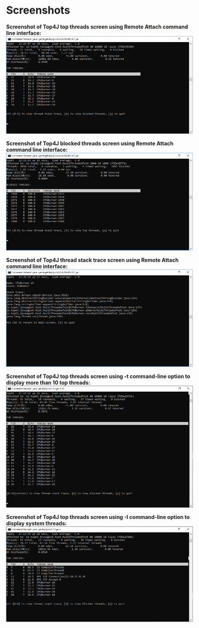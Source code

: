 Screenshots
===========
**Screenshot of Top4J top threads screen using Remote Attach command line interface:**
![Top4J Top Threads Screenshot](../images/top4j-top-threads-screenshot.png)

**Screenshot of Top4J blocked threads screen using Remote Attach command line interface:**
![Top4J Top Threads Screenshot](../images/top4j-blocked-threads-screenshot.png)

**Screenshot of Top4J thread stack trace screen using Remote Attach command line interface:**
![Top4J Top Threads Screenshot](../images/top4j-thread-stack-trace-screenshot.png)

**Screenshot of Top4J top threads screen using -t command-line option to display more than 10 top threads:**
![Top4J Top Threads Screenshot](../images/top4j-top-threads-t-option-screenshot.png)

**Screenshot of Top4J top threads screen using -I command-line option to display system threads:**
![Top4J Top Threads Screenshot](../images/top4j-top-threads-I-option-screenshot.png)

